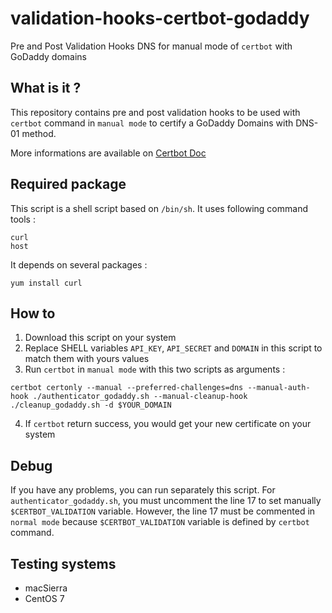validation-hooks-certbot-godaddy
=====================================
Pre and Post Validation Hooks DNS for manual mode of `certbot` with GoDaddy domains

What is it ?
-----------
This repository contains pre and post validation hooks to be used with `certbot` command in `manual mode` to certify a GoDaddy Domains with DNS-01 method.

More informations are available on [Certbot Doc](https://certbot.eff.org/docs/using.html#pre-and-post-validation-hooks)

Required package
----------
This script is a shell script based on `/bin/sh`.
It uses following command tools :
```
curl
host
```

It depends on several packages :
```
yum install curl
```

How to
----------
1. Download this script on your system
2. Replace SHELL variables `API_KEY`, `API_SECRET` and `DOMAIN` in this script to match them with yours values
3. Run `certbot` in `manual mode` with this two scripts as arguments :
```
certbot certonly --manual --preferred-challenges=dns --manual-auth-hook ./authenticator_godaddy.sh --manual-cleanup-hook ./cleanup_godaddy.sh -d $YOUR_DOMAIN
```
4. If `certbot` return success, you would get your new certificate on your system

Debug
----------
If you have any problems, you can run separately this script.
For `authenticator_godaddy.sh`, you must uncomment the line 17 to set manually `$CERTBOT_VALIDATION` variable.
However, the line 17 must be commented in `normal mode` because `$CERTBOT_VALIDATION` variable is defined by `certbot` command.

Testing systems
----------
- macSierra
- CentOS 7 



